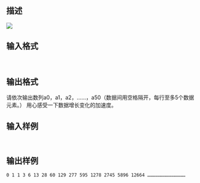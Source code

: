 ## 描述

<img border=0 src=http://60.191.162.158:8080/JudgeOnline/images/tsinghua/NO4/4_12.jpg>

## 输入格式

 

## 输出格式

请依次输出数列a0，a1，a2，……，a50（数据间用空格隔开，每行至多5个数据元素。） 用心感受一下数据增长变化的加速度。

## 输入样例

```plaintext
 
```

## 输出样例

```plaintext
0 1 1 3 6 13 28 60 129 277 595 1278 2745 5896 12664 ……………………………………
```



 



 

